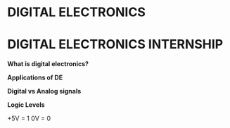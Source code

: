 # DIGITAL ELECTRONICS
# DIGITAL ELECTRONICS INTERNSHIP

**What is digital electronics?**

**Applications of DE**

**Digital vs Analog signals**

**Logic Levels**

+5V = 1
 0V = 0
